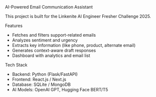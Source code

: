 AI-Powered Email Communication Assistant

This project is built for the Linkenite AI Engineer Fresher Challenge 2025.

Features
- Fetches and filters support-related emails
- Analyzes sentiment and urgency
- Extracts key information (like phone, product, alternate email)
- Generates context-aware draft responses
- Dashboard with analytics and email list

Tech Stack
- Backend: Python (Flask/FastAPI)
- Frontend: React.js / Next.js
- Database: SQLite / MongoDB
- AI Models: OpenAI GPT, Hugging Face BERT/T5


